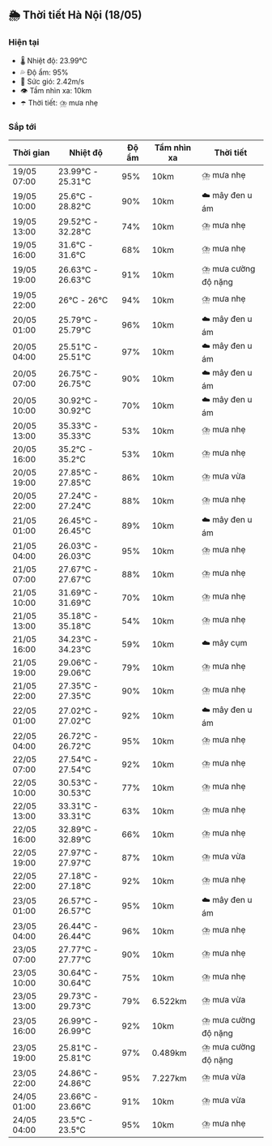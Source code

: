 ## 🌦️ Thời tiết Hà Nội (18/05)

### Hiện tại

- 🌡️ Nhiệt độ: 23.99℃
- 💦 Độ ẩm: 95%
- 💨 Sức gió: 2.42m/s
- 👁️ Tầm nhìn xa: 10km
- ☂️ Thời tiết: ⛈️ mưa nhẹ

### Sắp tới

| Thời gian | Nhiệt độ | Độ ẩm | Tầm nhìn xa | Thời tiết |
| --- | --- | --- | --- | --- |
| 19/05 07:00 | 23.99℃ - 25.31℃ | 95% | 10km | ⛈️ mưa nhẹ |
| 19/05 10:00 | 25.6℃ - 28.82℃ | 90% | 10km | ☁️ mây đen u ám |
| 19/05 13:00 | 29.52℃ - 32.28℃ | 74% | 10km | ⛈️ mưa nhẹ |
| 19/05 16:00 | 31.6℃ - 31.6℃ | 68% | 10km | ⛈️ mưa nhẹ |
| 19/05 19:00 | 26.63℃ - 26.63℃ | 91% | 10km | ⛈️ mưa cường độ nặng |
| 19/05 22:00 | 26℃ - 26℃ | 94% | 10km | ⛈️ mưa nhẹ |
| 20/05 01:00 | 25.79℃ - 25.79℃ | 96% | 10km | ☁️ mây đen u ám |
| 20/05 04:00 | 25.51℃ - 25.51℃ | 97% | 10km | ☁️ mây đen u ám |
| 20/05 07:00 | 26.75℃ - 26.75℃ | 90% | 10km | ☁️ mây đen u ám |
| 20/05 10:00 | 30.92℃ - 30.92℃ | 70% | 10km | ☁️ mây đen u ám |
| 20/05 13:00 | 35.33℃ - 35.33℃ | 53% | 10km | ⛈️ mưa nhẹ |
| 20/05 16:00 | 35.2℃ - 35.2℃ | 53% | 10km | ⛈️ mưa nhẹ |
| 20/05 19:00 | 27.85℃ - 27.85℃ | 86% | 10km | ⛈️ mưa vừa |
| 20/05 22:00 | 27.24℃ - 27.24℃ | 88% | 10km | ⛈️ mưa nhẹ |
| 21/05 01:00 | 26.45℃ - 26.45℃ | 89% | 10km | ☁️ mây đen u ám |
| 21/05 04:00 | 26.03℃ - 26.03℃ | 95% | 10km | ⛈️ mưa nhẹ |
| 21/05 07:00 | 27.67℃ - 27.67℃ | 88% | 10km | ⛈️ mưa nhẹ |
| 21/05 10:00 | 31.69℃ - 31.69℃ | 70% | 10km | ⛈️ mưa nhẹ |
| 21/05 13:00 | 35.18℃ - 35.18℃ | 54% | 10km | ⛈️ mưa nhẹ |
| 21/05 16:00 | 34.23℃ - 34.23℃ | 59% | 10km | ☁️ mây cụm |
| 21/05 19:00 | 29.06℃ - 29.06℃ | 79% | 10km | ⛈️ mưa nhẹ |
| 21/05 22:00 | 27.35℃ - 27.35℃ | 90% | 10km | ⛈️ mưa nhẹ |
| 22/05 01:00 | 27.02℃ - 27.02℃ | 92% | 10km | ☁️ mây đen u ám |
| 22/05 04:00 | 26.72℃ - 26.72℃ | 95% | 10km | ⛈️ mưa nhẹ |
| 22/05 07:00 | 27.54℃ - 27.54℃ | 92% | 10km | ⛈️ mưa nhẹ |
| 22/05 10:00 | 30.53℃ - 30.53℃ | 77% | 10km | ⛈️ mưa nhẹ |
| 22/05 13:00 | 33.31℃ - 33.31℃ | 63% | 10km | ⛈️ mưa nhẹ |
| 22/05 16:00 | 32.89℃ - 32.89℃ | 66% | 10km | ⛈️ mưa nhẹ |
| 22/05 19:00 | 27.97℃ - 27.97℃ | 87% | 10km | ⛈️ mưa vừa |
| 22/05 22:00 | 27.18℃ - 27.18℃ | 92% | 10km | ⛈️ mưa nhẹ |
| 23/05 01:00 | 26.57℃ - 26.57℃ | 95% | 10km | ☁️ mây đen u ám |
| 23/05 04:00 | 26.44℃ - 26.44℃ | 96% | 10km | ⛈️ mưa nhẹ |
| 23/05 07:00 | 27.77℃ - 27.77℃ | 90% | 10km | ⛈️ mưa nhẹ |
| 23/05 10:00 | 30.64℃ - 30.64℃ | 75% | 10km | ⛈️ mưa nhẹ |
| 23/05 13:00 | 29.73℃ - 29.73℃ | 79% | 6.522km | ⛈️ mưa vừa |
| 23/05 16:00 | 26.99℃ - 26.99℃ | 92% | 10km | ⛈️ mưa cường độ nặng |
| 23/05 19:00 | 25.81℃ - 25.81℃ | 97% | 0.489km | ⛈️ mưa cường độ nặng |
| 23/05 22:00 | 24.86℃ - 24.86℃ | 95% | 7.227km | ⛈️ mưa vừa |
| 24/05 01:00 | 23.66℃ - 23.66℃ | 91% | 10km | ⛈️ mưa vừa |
| 24/05 04:00 | 23.5℃ - 23.5℃ | 95% | 10km | ⛈️ mưa nhẹ |
